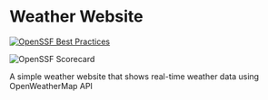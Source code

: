 # Weather Website
[![OpenSSF Best Practices](https://bestpractices.dev/projects/YOUR_PROJECT_ID/badge)](https://bestpractices.dev/projects/YOUR_PROJECT_ID)

![OpenSSF Scorecard](https://api.securityscorecards.dev/projects/github.com/Daviel03/Weather_Website/badge)

A simple weather website that shows real-time weather data using OpenWeatherMap API
